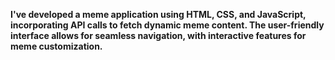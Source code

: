 **I've developed a meme application using HTML, CSS, and JavaScript, incorporating API calls to fetch dynamic meme content. The user-friendly interface allows for seamless navigation, with interactive features for meme customization.** 
